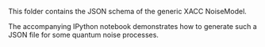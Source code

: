 This folder contains the JSON schema of the generic XACC NoiseModel. 

The accompanying IPython notebook demonstrates how to generate such a JSON file for some quantum noise processes.